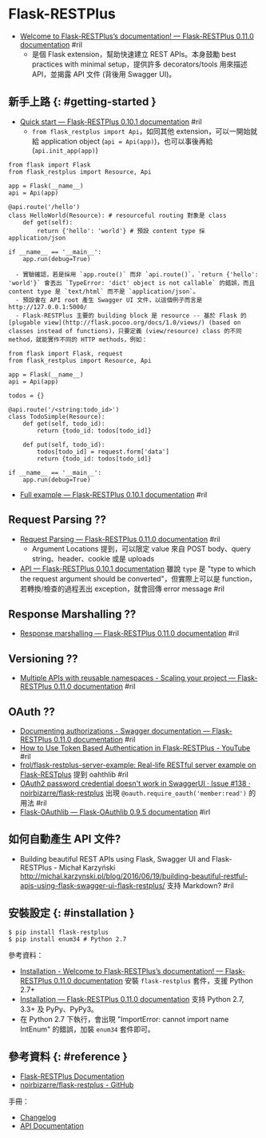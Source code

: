 # Flask-RESTPlus

  - [Welcome to Flask\-RESTPlus’s documentation\! — Flask\-RESTPlus 0\.11\.0 documentation](http://flask-restplus.readthedocs.io/en/stable/) #ril
      - 是個 Flask extension，幫助快速建立 REST APIs。本身鼓勵 best practices with minimal setup，提供許多 decorators/tools 用來描述 API，並揭露 API 文件 (背後用 Swagger UI)。

## 新手上路 {: #getting-started }

  - [Quick start — Flask\-RESTPlus 0\.10\.1 documentation](http://flask-restplus.readthedocs.io/en/stable/quickstart.html) #ril
      - `from flask_restplus import Api`，如同其他 extension，可以一開始就給 application object (`api = Api(app)`)，也可以事後再給 (`api.init_app(app)`)

```
from flask import Flask
from flask_restplus import Resource, Api

app = Flask(__name__)
api = Api(app)

@api.route('/hello')
class HelloWorld(Resource): # resourceful routing 對象是 class
    def get(self):
        return {'hello': 'world'} # 預設 content type 採 application/json

if __name__ == '__main__':
    app.run(debug=True)
```

      - 實驗確認，若是採用 `app.route()` 而非 `api.route()`，`return {'hello': 'world'}` 會丟出 `TypeError: 'dict' object is not callable` 的錯誤，而且 content type 是 `text/html` 而不是 `application/json`。
      - 預設會在 API root 產生 Swagger UI 文件，以這個例子而言是 http://127.0.0.1:5000/
      - Flask-RESTPlus 主要的 building block 是 resource -- 基於 Flask 的 [plugable view](http://flask.pocoo.org/docs/1.0/views/) (based on classes instead of functions)，只要定義 (view/resource) class 的不同 method，就能實作不同的 HTTP methods，例如：

```
from flask import Flask, request
from flask_restplus import Resource, Api

app = Flask(__name__)
api = Api(app)

todos = {}

@api.route('/<string:todo_id>')
class TodoSimple(Resource):
    def get(self, todo_id):
        return {todo_id: todos[todo_id]}

    def put(self, todo_id):
        todos[todo_id] = request.form['data']
        return {todo_id: todos[todo_id]}

if __name__ == '__main__':
    app.run(debug=True)
```

  - [Full example — Flask\-RESTPlus 0\.10\.1 documentation](http://flask-restplus.readthedocs.io/en/stable/example.html) #ril

## Request Parsing ??

  - [Request Parsing — Flask\-RESTPlus 0\.11\.0 documentation](http://flask-restplus.readthedocs.io/en/stable/parsing.html) #ril
      - Argument Locations 提到，可以限定 value 來自 POST body、query string、header、cookie 或是 uploads
  - [API — Flask\-RESTPlus 0\.10\.1 documentation](http://flask-restplus.readthedocs.io/en/stable/api.html#flask_restplus.reqparse.Argument) 雖說 `type` 是 "type to which the request argument should be converted"，但實際上可以是 function，若轉換/檢查的過程丟出 exception，就會回傳 error message #ril

## Response Marshalling ??

  - [Response marshalling — Flask\-RESTPlus 0\.11\.0 documentation](http://flask-restplus.readthedocs.io/en/stable/marshalling.html) #ril

## Versioning ??

  - [Multiple APIs with reusable namespaces - Scaling your project — Flask\-RESTPlus 0\.11\.0 documentation](http://flask-restplus.readthedocs.io/en/stable/scaling.html#multiple-apis-with-reusable-namespaces) #ril

## OAuth ??

  - [Documenting authorizations - Swagger documentation — Flask\-RESTPlus 0\.11\.0 documentation](http://flask-restplus.readthedocs.io/en/stable/swagger.html#documenting-authorizations) #ril
  - [How to Use Token Based Authentication in Flask\-RESTPlus \- YouTube](https://www.youtube.com/watch?v=xF30i_A6cRw) #ril
  - [frol/flask\-restplus\-server\-example: Real\-life RESTful server example on Flask\-RESTplus](https://github.com/frol/flask-restplus-server-example) 提到 oahthlib #ril
  - [OAuth2 password credential doesn't work in SwaggerUI · Issue \#138 · noirbizarre/flask\-restplus](https://github.com/noirbizarre/flask-restplus/issues/138) 出現 `@oauth.require_oauth('member:read')` 的用法 #ril
  - [Flask\-OAuthlib — Flask\-OAuthlib 0\.9\.5 documentation](https://flask-oauthlib.readthedocs.io/en/latest/) #irl

## 如何自動產生 API 文件?

  - Building beautiful REST APIs using Flask, Swagger UI and Flask-RESTPlus - Michał Karzyński http://michal.karzynski.pl/blog/2016/06/19/building-beautiful-restful-apis-using-flask-swagger-ui-flask-restplus/ 支持 Markdown? #ril

## 安裝設定 {: #installation }

```
$ pip install flask-restplus
$ pip install enum34 # Python 2.7
```

參考資料：

  - [Installation - Welcome to Flask\-RESTPlus’s documentation\! — Flask\-RESTPlus 0\.11\.0 documentation](http://flask-restplus.readthedocs.io/en/stable/#installation) 安裝 `flask-restplus` 套件，支援 Python 2.7+
  - [Installation — Flask\-RESTPlus 0\.11\.0 documentation](http://flask-restplus.readthedocs.io/en/stable/installation.html) 支持 Python 2.7, 3.3+ 及 PyPy、PyPy3。
  - 在 Python 2.7 下執行，會出現 "ImportError: cannot import name IntEnum" 的錯誤，加裝 `enum34` 套件即可。

## 參考資料 {: #reference }

  - [Flask-RESTPlus Documentation](http://flask-restplus.readthedocs.io/)
  - [noirbizarre/flask-restplus - GitHub](https://github.com/noirbizarre/flask-restplus)

手冊：

  - [Changelog](http://flask-restplus.readthedocs.io/en/stable/changelog.html)
  - [API Documentation](http://flask-restplus.readthedocs.io/en/stable/api.html)
